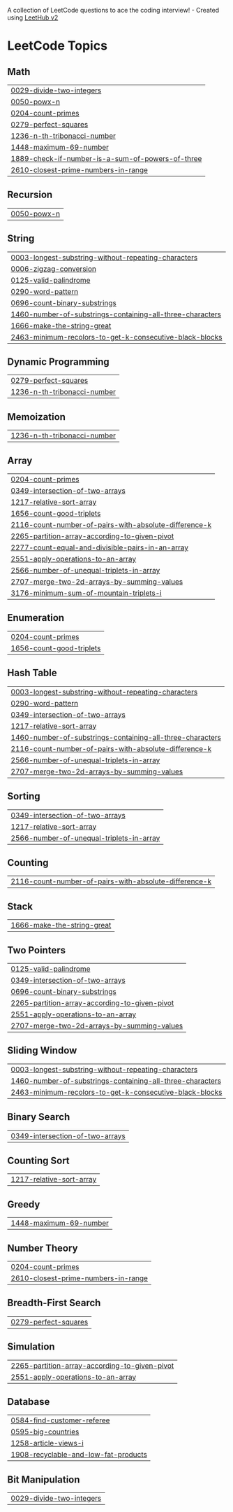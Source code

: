 A collection of LeetCode questions to ace the coding interview! - Created using [LeetHub v2](https://github.com/arunbhardwaj/LeetHub-2.0)
<!---LeetCode Topics Start-->
# LeetCode Topics
## Math
|  |
| ------- |
| [0029-divide-two-integers](https://github.com/samyuthanataraaj/leetcode/tree/master/0029-divide-two-integers) |
| [0050-powx-n](https://github.com/samyuthanataraaj/leetcode/tree/master/0050-powx-n) |
| [0204-count-primes](https://github.com/samyuthanataraaj/leetcode/tree/master/0204-count-primes) |
| [0279-perfect-squares](https://github.com/samyuthanataraaj/leetcode/tree/master/0279-perfect-squares) |
| [1236-n-th-tribonacci-number](https://github.com/samyuthanataraaj/leetcode/tree/master/1236-n-th-tribonacci-number) |
| [1448-maximum-69-number](https://github.com/samyuthanataraaj/leetcode/tree/master/1448-maximum-69-number) |
| [1889-check-if-number-is-a-sum-of-powers-of-three](https://github.com/samyuthanataraaj/leetcode/tree/master/1889-check-if-number-is-a-sum-of-powers-of-three) |
| [2610-closest-prime-numbers-in-range](https://github.com/samyuthanataraaj/leetcode/tree/master/2610-closest-prime-numbers-in-range) |
## Recursion
|  |
| ------- |
| [0050-powx-n](https://github.com/samyuthanataraaj/leetcode/tree/master/0050-powx-n) |
## String
|  |
| ------- |
| [0003-longest-substring-without-repeating-characters](https://github.com/samyuthanataraaj/leetcode/tree/master/0003-longest-substring-without-repeating-characters) |
| [0006-zigzag-conversion](https://github.com/samyuthanataraaj/leetcode/tree/master/0006-zigzag-conversion) |
| [0125-valid-palindrome](https://github.com/samyuthanataraaj/leetcode/tree/master/0125-valid-palindrome) |
| [0290-word-pattern](https://github.com/samyuthanataraaj/leetcode/tree/master/0290-word-pattern) |
| [0696-count-binary-substrings](https://github.com/samyuthanataraaj/leetcode/tree/master/0696-count-binary-substrings) |
| [1460-number-of-substrings-containing-all-three-characters](https://github.com/samyuthanataraaj/leetcode/tree/master/1460-number-of-substrings-containing-all-three-characters) |
| [1666-make-the-string-great](https://github.com/samyuthanataraaj/leetcode/tree/master/1666-make-the-string-great) |
| [2463-minimum-recolors-to-get-k-consecutive-black-blocks](https://github.com/samyuthanataraaj/leetcode/tree/master/2463-minimum-recolors-to-get-k-consecutive-black-blocks) |
## Dynamic Programming
|  |
| ------- |
| [0279-perfect-squares](https://github.com/samyuthanataraaj/leetcode/tree/master/0279-perfect-squares) |
| [1236-n-th-tribonacci-number](https://github.com/samyuthanataraaj/leetcode/tree/master/1236-n-th-tribonacci-number) |
## Memoization
|  |
| ------- |
| [1236-n-th-tribonacci-number](https://github.com/samyuthanataraaj/leetcode/tree/master/1236-n-th-tribonacci-number) |
## Array
|  |
| ------- |
| [0204-count-primes](https://github.com/samyuthanataraaj/leetcode/tree/master/0204-count-primes) |
| [0349-intersection-of-two-arrays](https://github.com/samyuthanataraaj/leetcode/tree/master/0349-intersection-of-two-arrays) |
| [1217-relative-sort-array](https://github.com/samyuthanataraaj/leetcode/tree/master/1217-relative-sort-array) |
| [1656-count-good-triplets](https://github.com/samyuthanataraaj/leetcode/tree/master/1656-count-good-triplets) |
| [2116-count-number-of-pairs-with-absolute-difference-k](https://github.com/samyuthanataraaj/leetcode/tree/master/2116-count-number-of-pairs-with-absolute-difference-k) |
| [2265-partition-array-according-to-given-pivot](https://github.com/samyuthanataraaj/leetcode/tree/master/2265-partition-array-according-to-given-pivot) |
| [2277-count-equal-and-divisible-pairs-in-an-array](https://github.com/samyuthanataraaj/leetcode/tree/master/2277-count-equal-and-divisible-pairs-in-an-array) |
| [2551-apply-operations-to-an-array](https://github.com/samyuthanataraaj/leetcode/tree/master/2551-apply-operations-to-an-array) |
| [2566-number-of-unequal-triplets-in-array](https://github.com/samyuthanataraaj/leetcode/tree/master/2566-number-of-unequal-triplets-in-array) |
| [2707-merge-two-2d-arrays-by-summing-values](https://github.com/samyuthanataraaj/leetcode/tree/master/2707-merge-two-2d-arrays-by-summing-values) |
| [3176-minimum-sum-of-mountain-triplets-i](https://github.com/samyuthanataraaj/leetcode/tree/master/3176-minimum-sum-of-mountain-triplets-i) |
## Enumeration
|  |
| ------- |
| [0204-count-primes](https://github.com/samyuthanataraaj/leetcode/tree/master/0204-count-primes) |
| [1656-count-good-triplets](https://github.com/samyuthanataraaj/leetcode/tree/master/1656-count-good-triplets) |
## Hash Table
|  |
| ------- |
| [0003-longest-substring-without-repeating-characters](https://github.com/samyuthanataraaj/leetcode/tree/master/0003-longest-substring-without-repeating-characters) |
| [0290-word-pattern](https://github.com/samyuthanataraaj/leetcode/tree/master/0290-word-pattern) |
| [0349-intersection-of-two-arrays](https://github.com/samyuthanataraaj/leetcode/tree/master/0349-intersection-of-two-arrays) |
| [1217-relative-sort-array](https://github.com/samyuthanataraaj/leetcode/tree/master/1217-relative-sort-array) |
| [1460-number-of-substrings-containing-all-three-characters](https://github.com/samyuthanataraaj/leetcode/tree/master/1460-number-of-substrings-containing-all-three-characters) |
| [2116-count-number-of-pairs-with-absolute-difference-k](https://github.com/samyuthanataraaj/leetcode/tree/master/2116-count-number-of-pairs-with-absolute-difference-k) |
| [2566-number-of-unequal-triplets-in-array](https://github.com/samyuthanataraaj/leetcode/tree/master/2566-number-of-unequal-triplets-in-array) |
| [2707-merge-two-2d-arrays-by-summing-values](https://github.com/samyuthanataraaj/leetcode/tree/master/2707-merge-two-2d-arrays-by-summing-values) |
## Sorting
|  |
| ------- |
| [0349-intersection-of-two-arrays](https://github.com/samyuthanataraaj/leetcode/tree/master/0349-intersection-of-two-arrays) |
| [1217-relative-sort-array](https://github.com/samyuthanataraaj/leetcode/tree/master/1217-relative-sort-array) |
| [2566-number-of-unequal-triplets-in-array](https://github.com/samyuthanataraaj/leetcode/tree/master/2566-number-of-unequal-triplets-in-array) |
## Counting
|  |
| ------- |
| [2116-count-number-of-pairs-with-absolute-difference-k](https://github.com/samyuthanataraaj/leetcode/tree/master/2116-count-number-of-pairs-with-absolute-difference-k) |
## Stack
|  |
| ------- |
| [1666-make-the-string-great](https://github.com/samyuthanataraaj/leetcode/tree/master/1666-make-the-string-great) |
## Two Pointers
|  |
| ------- |
| [0125-valid-palindrome](https://github.com/samyuthanataraaj/leetcode/tree/master/0125-valid-palindrome) |
| [0349-intersection-of-two-arrays](https://github.com/samyuthanataraaj/leetcode/tree/master/0349-intersection-of-two-arrays) |
| [0696-count-binary-substrings](https://github.com/samyuthanataraaj/leetcode/tree/master/0696-count-binary-substrings) |
| [2265-partition-array-according-to-given-pivot](https://github.com/samyuthanataraaj/leetcode/tree/master/2265-partition-array-according-to-given-pivot) |
| [2551-apply-operations-to-an-array](https://github.com/samyuthanataraaj/leetcode/tree/master/2551-apply-operations-to-an-array) |
| [2707-merge-two-2d-arrays-by-summing-values](https://github.com/samyuthanataraaj/leetcode/tree/master/2707-merge-two-2d-arrays-by-summing-values) |
## Sliding Window
|  |
| ------- |
| [0003-longest-substring-without-repeating-characters](https://github.com/samyuthanataraaj/leetcode/tree/master/0003-longest-substring-without-repeating-characters) |
| [1460-number-of-substrings-containing-all-three-characters](https://github.com/samyuthanataraaj/leetcode/tree/master/1460-number-of-substrings-containing-all-three-characters) |
| [2463-minimum-recolors-to-get-k-consecutive-black-blocks](https://github.com/samyuthanataraaj/leetcode/tree/master/2463-minimum-recolors-to-get-k-consecutive-black-blocks) |
## Binary Search
|  |
| ------- |
| [0349-intersection-of-two-arrays](https://github.com/samyuthanataraaj/leetcode/tree/master/0349-intersection-of-two-arrays) |
## Counting Sort
|  |
| ------- |
| [1217-relative-sort-array](https://github.com/samyuthanataraaj/leetcode/tree/master/1217-relative-sort-array) |
## Greedy
|  |
| ------- |
| [1448-maximum-69-number](https://github.com/samyuthanataraaj/leetcode/tree/master/1448-maximum-69-number) |
## Number Theory
|  |
| ------- |
| [0204-count-primes](https://github.com/samyuthanataraaj/leetcode/tree/master/0204-count-primes) |
| [2610-closest-prime-numbers-in-range](https://github.com/samyuthanataraaj/leetcode/tree/master/2610-closest-prime-numbers-in-range) |
## Breadth-First Search
|  |
| ------- |
| [0279-perfect-squares](https://github.com/samyuthanataraaj/leetcode/tree/master/0279-perfect-squares) |
## Simulation
|  |
| ------- |
| [2265-partition-array-according-to-given-pivot](https://github.com/samyuthanataraaj/leetcode/tree/master/2265-partition-array-according-to-given-pivot) |
| [2551-apply-operations-to-an-array](https://github.com/samyuthanataraaj/leetcode/tree/master/2551-apply-operations-to-an-array) |
## Database
|  |
| ------- |
| [0584-find-customer-referee](https://github.com/samyuthanataraaj/leetcode/tree/master/0584-find-customer-referee) |
| [0595-big-countries](https://github.com/samyuthanataraaj/leetcode/tree/master/0595-big-countries) |
| [1258-article-views-i](https://github.com/samyuthanataraaj/leetcode/tree/master/1258-article-views-i) |
| [1908-recyclable-and-low-fat-products](https://github.com/samyuthanataraaj/leetcode/tree/master/1908-recyclable-and-low-fat-products) |
## Bit Manipulation
|  |
| ------- |
| [0029-divide-two-integers](https://github.com/samyuthanataraaj/leetcode/tree/master/0029-divide-two-integers) |
<!---LeetCode Topics End-->